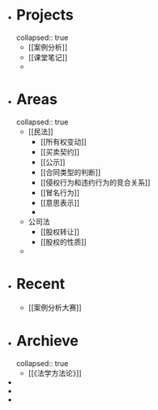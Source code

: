- # Projects
  collapsed:: true
	- [[案例分析]]
	- [[课堂笔记]]
	-
- # Areas
  collapsed:: true
	- [[民法]]
		- [[所有权变动]]
		- [[买卖契约]]
		- [[公示]]
		- [[合同类型的判断]]
		- [[侵权行为和违约行为的竞合关系]]
		- [[冒名行为]]
		- [[意思表示]]
		-
	- 公司法
		- [[股权转让]]
		- [[股权的性质]]
	-
- # Recent
	- [[案例分析大赛]]
- # Archieve
  collapsed:: true
	- [[《法学方法论》]]
-
-
-